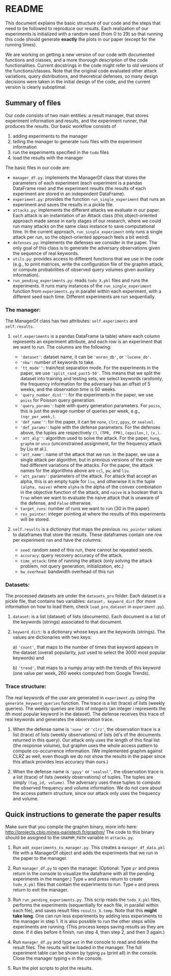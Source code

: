 # README
This document explains the basic structure of our code and the steps that need to be followed to reproduce our results.
Each realization of our experiments is initialized with a random seed (from 0 to 29) so that running this code should generate **exactly** the plots in our paper
(except for the running times). 

We are working on getting a new version of our code with documented functions and classes, and a more thorough description of the code functionalities.
Current docstrings in the code might refer to old versions of the functions/classes.
Note that the original code evaluated other attack variations, query distributions, and theoretical defenses, so many design decisions were taken in the initial design of the code, and the current version is clearly suboptimal.

## Summary of files

Our code consists of two main entities: a result manager, that stores experiment information and results, and the experiment runner, that produces the results.
Our basic workflow consists of
1) adding experiments to the manager 
2) telling the manager to generate ``todo`` files with the experiment information
3) run the experiments specified in the ``todo`` files
4) load the results with the manager

The basic files in our code are:
* ``manager_df.py``: implements the ManagerDf class that stores the parameters of each experiment 
(each experiment is a pandas DataFrame row) and the experiment results
(the results of each experiment are stored in an independent DataFrame).
* ``experiment.py``: provides the function ``run_single_experiment`` that runs an experiment and saves the results in a pickle file.
* ``attacks.py``: implements the different attacks we evaluate in our paper.
Each attack is an instantation of an Attack class (this object-oriented approach made sense in early stages of our research,
 where we could run many attacks on the same class instance to save computational time.
 In the current approach, ``run_single_experiment`` only runs a single attack per run, so
 the object-oriented approach feels a bit weird).
* ``defenses.py``: implements the defenses we consider in the paper.
The only goal of this class is to generate the adversary observations given the sequence of real keywords.
* ``utils.py``: provides access to different functions that we use in the code (e.g., to print matrices, write the configuration file of the graphm attack, or compute probabilities of observed query volumes given auxiliary information).
* ``run_pending_experiments.py``: reads ``todo_X.pkl`` files and runs the experiments. 
It runs many instances of the ``run_single_experiment`` function from ``experiments.py`` in parallel within each experiment, with a different seed each time.
Different experiments are run sequentially.

### The manager:
The ManagerDf class has two attributes: ``self.experiments`` and ``self.results``.

1) ``self.experiments`` is a pandas DataFrame (a table) where each column represents an experiment attribute,
and each row is an experiment that we want to run. The columns are the following:

    * ``'dataset'``: dataset name, it can be ``'enron_db'``, or ``'lucene_db'``.
    * ``'nkw'``: number of keywords to take.
    * ``'tt_mode''``: train/test separation mode. For the experiments in the paper, we use ``'split_rand_past5-50'``.
    This means that we split the dataset into training and testing sets, we select keywords randomly, the frequency information
    for the adversary has an offset of 5 weeks, and the observation time is 50 weeks.
    * ``'query_number_dist''``: for the experiments in the paper, we use ``poiss`` for Poisson query generation.
    * ``'query_params'``: tuple with query generation parameters. For ``poiss``, this is just the average number
    of queries per week, e.g., ``(nqr_per_week,)``.
    * ``'def_name''``: for the paper, it can be ``none``, ``clrz``, ``ppyy``, or ``sealvol``.
    * ``'def_params'``: tuple with the defense parameters. For the defenses above, the tuples are
    respectively ``()``, ``(TPR, FPR)``, ``(epsilon,)``, ``(x,)``.
    * ``'att_alg''``: algorithm used to solve the attack. For the paper, ``hung``, ``graphm`` or ``unco`` (unconstrained 
    assignment, for the frequency attack by Liu et al.).
    * ``'att_name'``: name of the attack that we run. In the paper, we use a single attack per algorithm,
    but in previous versions of the code we had different variations of the attacks.
    For the paper, the attack names for the algorithms above are ``ccl``, ``pw``, and ``liu``.
    * ``'att_params'``: parameters of the attack. For attack that accept an alpha, this is an empty tuple for ``liu``, and
    otherwise it is the tuple ``(alpha, naive)`` where ``alpha`` is the alpha of the convex
    combination in the objective function of the attack, and ``naive`` is a boolean that is
    ``True`` when we want to evaluate the naive attack that is unaware of the defense,
    and ``False`` otherwise.
    * ``target_runs``: number of runs we want to run (30 in the paper).
    * ``res_pointer``: integer pointing at where the results of this experiments will be stored.
    
2) ``self.results`` is a dictionary that maps the previous ``res_pointer`` values to
    dataframes that store the results. These dataframes contain one row per experiment
    run and have the columns:
     * ``seed``: random seed of this run, there cannot be
    repeated seeds.
     * ``accuracy``: query recovery accuracy of the attack.
     * ``time_attack``: time of running the attack (only solving the attack problem, not query
     generation, initialization, etc.)
     * ``bw_overhead``: bandwidth overhead of this run
     
 
### Datasets:
The processed datasets are under the ``datasets_pro`` folder.
Each dataset is a pickle file, that contains two variables: ``dataset, keyword_dict`` 
(for more information on how to load them, check ``load_pro_dataset`` in ``experiment.py``).
1) ``dataset``: is a list (dataset) of lists (documents). Each document is a list of the keywords (strings) associated to that document.
2) ``keyword_dict``: is a dictionary whose keys are the keywords (strings). The values are dictionaries with two keys:
 
    a) ``'count'``, that maps to the number of times that keyword appears in the dataset
 (overall popularity, just used to select the 3000 most popular keywords) and
 
    b) ``'trend'``, that maps to a numpy array with the trends of this keyword (one value per week, 260 weeks computed from Google Trends).
 
### Trace structure:
The real keywords of the user are generated in ``experiment.py`` using the ``generate_keyword_queries`` function.
The trace is a list (trace) of lists (weekly queries). The weekly queries are lists of *integers* (an integer *i* represents the *i*th most popular keyword in the dataset).
The defense receives this trace of real keywords and generates the observation trace.

1) When the defense name is ``'none'`` or ``'clrz'``, the observation trace is a list (trace) of lists (weekly observations) of lists (id's of the documents returned in this query).
Our attack only uses the length of this final list (the response volume), but graphm uses the whole access pattern to compute co-occurrence information.
(We implemented graphm against CLRZ as well, even though we do not show the results in the paper since this attack provides less accuracy than ours.)

2) When the defense name is ``'ppyy'`` or ``'sealvol'``, the observation trace is a list (trace) of lists (weekly observations) of tuples. The tuples are simply ``(tag_id, volume)``.
The adversary uses these tuples to compute the observed frequency and volume information. We do not care about the access pattern structure, since our attack only uses the frequency and volume.




## Quick instructions to generate the paper results
Make sure that you compile the graphm binary, more info here: <http://projects.cbio.mines-paristech.fr/graphm/>
The code to this binary should be assigned to the ``GRAPHM_PATH`` variable in ``attacks.py``.

1) Run ``add_experiments_to_manager.py``.
This creates a ``manager_df_data.pkl`` file with a ManagerDf object and adds the experiments that we run in the paper to the manager.

2) Run ``manager_df.py`` to open the manager.
(Optional: Type ``pr`` and press return in the console to visualize the dataframe with all the pending experiments in the manger.)
Type ``w`` and press return to create ``todo_X.pkl`` files that contain the experiments to run.
Type ``e`` and press return to exit the manager.

3) Run ``run_pending_experiments.py``.
This scrip reads the ``todo_X.pkl`` files, performs the experiments (sequentially for each file, in parallel within each file), and saves result files ``results_X.temp``.
Note that this **might take long**. One can run less experiments by adding less experiments to the manager in step 1.
It is also possible to run the other steps while experiments are running.
(This process keeps saving results as they are done. If it dies before it finish, run step 4, then step 2, and then 3 again.)

4) Run ``manager_df.py`` and type ``eat`` in the console to read and delete the result files.
The results will be loaded in the manager.
The full experiment table can be shown by typing ``pa`` (print all) in the console.
Close the manager typing ``e`` in the console.

5) Run the plot scripts to plot the results.
